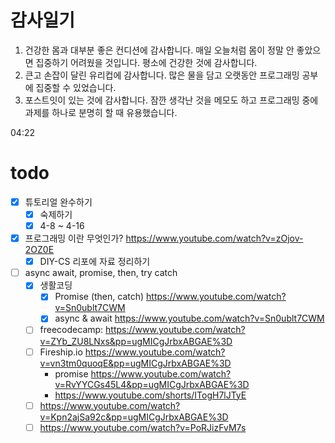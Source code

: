# 감사일기

1. 건강한 몸과 대부분 좋은 컨디션에 감사합니다. 매일 오늘처럼 몸이 정말 안 좋았으면 집중하기 어려웠을 것입니다. 평소에 건강한 것에 감사합니다.
2. 큰고 손잡이 달린 유리컵에 감사합니다. 많은 물을 담고 오랫동안 프로그래밍 공부에 집중할 수 있었습니다.
3. 포스트잇이 있는 것에 감사합니다. 잠깐 생각난 것을 메모도 하고 프로그래밍 중에 과제를 하나로 분명히 할 때 유용했습니다.

04:22


# todo

- [x] 튜토리얼 완수하기
    - [x] 숙제하기
    - [x] 4-8 ~ 4-16
-  [x] 프로그래밍 이란 무엇인가? https://www.youtube.com/watch?v=zOjov-2OZ0E
    - [x] DIY-CS 리포에 자료 정리하기
- [ ] async await, promise, then, try catch
    - [x] 생활코딩
        - [x] Promise (then, catch) https://www.youtube.com/watch?v=Sn0ublt7CWM
        - [x] async & await https://www.youtube.com/watch?v=Sn0ublt7CWM
    - [ ] freecodecamp: https://www.youtube.com/watch?v=ZYb_ZU8LNxs&pp=ugMICgJrbxABGAE%3D
    - [ ] Fireship.io https://www.youtube.com/watch?v=vn3tm0quoqE&pp=ugMICgJrbxABGAE%3D
        - promise https://www.youtube.com/watch?v=RvYYCGs45L4&pp=ugMICgJrbxABGAE%3D
        - https://www.youtube.com/shorts/ITogH7lJTyE
    - [ ] https://www.youtube.com/watch?v=Kpn2ajSa92c&pp=ugMICgJrbxABGAE%3D
    - [ ] https://www.youtube.com/watch?v=PoRJizFvM7s